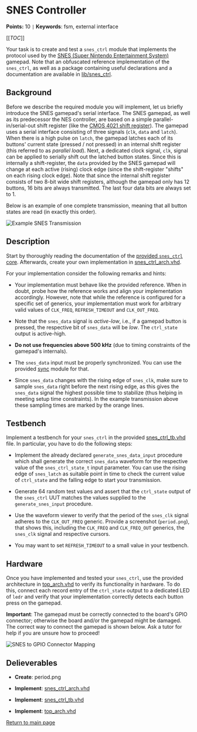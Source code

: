 
# SNES Controller

**Points:** 10 `|` **Keywords**: fsm, external interface

[[_TOC_]]

Your task is to create and test a `snes_ctrl` module that implements the protocol used by the [SNES (Super Nintendo Entertainment System)](https://en.wikipedia.org/wiki/Super_Nintendo_Entertainment_System) gamepad.
Note that an obfuscated reference implementation of the `snes_ctrl`, as well as a package containing useful declarations and a documentation are available in [lib/snes_ctrl](../../../lib/snes_ctrl/doc.md).



## Background

Before we describe the required module you will implement, let us briefly introduce the SNES gamepad's serial interface.
The SNES gamepad, as well as its predecessor the NES controller, are based on a simple parallel-in/serial-out shift register (like the [CMOS 4021 shift register](https://www.ti.com/product/CD4021B)).
The gamepad uses a serial interface consisting of three signals (`clk`, `data` and `latch`).
When there is a high pulse on `latch`, the gamepad latches each of its buttons' current state (pressed / not pressed) in an internal shift register (this referred to as *parallel load*).
Next, a dedicated clock signal, `clk`, signal can be applied to serially shift out the latched button states.
Since this is internally a shift-register, the `data` provided by the SNES gamepad will change at each active (rising) clock edge (since the shift-register "shifts" on each rising clock edge).
Note that since the internal shift register consists of two 8-bit wide shift registers, although the gamepad only has 12 buttons, 16 bits are always transmitted.
The last four data bits are always set to 1.


Below is an example of one complete transmission, meaning that all button states are read (in exactly this order).

![Example SNES Transmission](.mdata/snes_timing.svg)



## Description

Start by thoroughly reading the documentation of the [provided `snes_ctrl` core](../../../lib/snes_ctrl/doc.md).
Afterwards, create your own implementation in [snes_ctrl_arch.vhd](src/snes_ctrl_arch.vhd).

For your implementation consider the following remarks and hints:

- Your implementation must behave like the provided reference.
When in doubt, probe how the reference works and align your implementation accordingly.
However, note that while the reference is configured for a specific set of generics, your implementation must work for arbitrary valid values of `CLK_FREQ`, `REFRESH_TIMEOUT` and `CLK_OUT_FREQ`.

- Note that the `snes_data` signal is *active-low*, i.e., if a gamepad button is pressed, the respective bit of `snes_data` will be *low*.
The `ctrl_state` output is active-high.

- **Do not use frequencies above 500 kHz** (due to timing constraints of the gamepad's internals).

- The `snes_data` input must be properly synchronized. You can use the provided [sync](../../../lib/sync) module for that.

- Since `snes_data` changes with the rising edge of `snes_clk`, make sure to sample `snes_data` right before the next rising edge, as this gives the `snes_data` signal the highest possible time to stabilize (thus helping in meeting setup time constraints).
In the example transmission above these sampling times are marked by the orange lines.




## Testbench

Implement a testbench for your `snes_ctrl` in the provided [snes_ctrl_tb.vhd](tb/snes_ctrl_tb.vhd) file.
In particular, you have to do the following steps:

- Implement the already declared `generate_snes_data_input` procedure which shall generate the correct `snes_data` waveform for the respective value of the `snes_ctrl_state_t` input parameter.
You can use the rising edge of `snes_latch` as suitable point in time to check the current value of `ctrl_state` and the falling edge to start your transmission.

- Generate 64 random test values and assert that the `ctrl_state` output of the `snes_ctrl` UUT matches the values supplied to the `generate_snes_input` procedure.

- Use the waveform viewer to verify that the period of the `snes_clk` signal adheres to the `CLK_OUT_FREQ` generic.
Provide a screenshot (`period.png`), that shows this, including the `CLK_FREQ` and `CLK_FREQ_OUT` generics, the `snes_clk` signal and respective cursors.

- You may want to set `REFRESH_TIMEOUT` to a small value in your testbench.




## Hardware

Once you have implemented and tested your `snes_ctrl`, use the provided architecture in [top_arch.vhd](top_arch.vhd) to verify its functionality in hardware. To do this, connect each record entry of the `ctrl_state` output to a dedicated LED of `ledr` and verify that your implementation correctly detects each button press on the gamepad.

**Important**: The gamepad must be correctly connected to the board's GPIO connector; otherwise the board and/or the gamepad might be damaged.
The correct way to connect the gamepad is shown below.
Ask a tutor for help if you are unsure how to proceed!


![SNES to GPIO Connector Mapping](.mdata/gpio_board_connector_pinout.svg)


## Delieverables

- **Create**: period.png

- **Implement**: [snes_ctrl_arch.vhd](src/snes_ctrl_arch.vhd)

- **Implement**: [snes_ctrl_tb.vhd](tb/snes_ctrl_tb.vhd)

- **Implement**: [top_arch.vhd](top_arch.vhd)


[Return to main page](../../../README.md)
